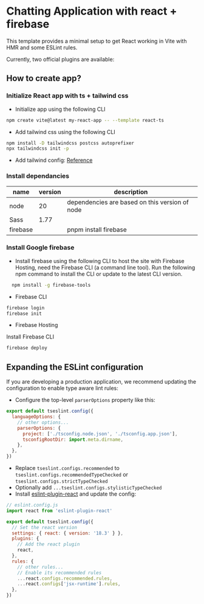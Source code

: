 # Chatting Application with react + firebase

This template provides a minimal setup to get React working in Vite with HMR and some ESLint rules.

Currently, two official plugins are available:

## How to create app?
### Initialize React app with ts + tailwind css
- Initialize app using the following CLI
```sh
npm create vite@latest my-react-app -- --template react-ts
```
- Add tailwind css using the following CLI
```sh
npm install -D tailwindcss postcss autoprefixer
npx tailwindcss init -p
```
- Add tailwind config: [Reference](https://tailwindcss.com/docs/installation)

### Install dependancies
  |name|version|description|
  |---|---|-|
  |node|20 |dependencies are based on this version of node|
  |Sass|1.77||
  |firebase||pnpm install firebase|

### Install Google firebase
- Install firebase using the following CLI to host the site with Firebase Hosting, need the Firebase CLI (a command line tool).
Run the following npm command to install the CLI or update to the latest CLI version.
```sh
  npm install -g firebase-tools
```
- Firebase CLI
```sh
firebase login
firebase init

```
- Firebase Hosting

Install Firebase CLI
```sh
firebase deploy
```



## Expanding the ESLint configuration

If you are developing a production application, we recommend updating the configuration to enable type aware lint rules:

- Configure the top-level `parserOptions` property like this:

```js
export default tseslint.config({
  languageOptions: {
    // other options...
    parserOptions: {
      project: ['./tsconfig.node.json', './tsconfig.app.json'],
      tsconfigRootDir: import.meta.dirname,
    },
  },
})
```

- Replace `tseslint.configs.recommended` to `tseslint.configs.recommendedTypeChecked` or `tseslint.configs.strictTypeChecked`
- Optionally add `...tseslint.configs.stylisticTypeChecked`
- Install [eslint-plugin-react](https://github.com/jsx-eslint/eslint-plugin-react) and update the config:

```js
// eslint.config.js
import react from 'eslint-plugin-react'

export default tseslint.config({
  // Set the react version
  settings: { react: { version: '18.3' } },
  plugins: {
    // Add the react plugin
    react,
  },
  rules: {
    // other rules...
    // Enable its recommended rules
    ...react.configs.recommended.rules,
    ...react.configs['jsx-runtime'].rules,
  },
})
```
